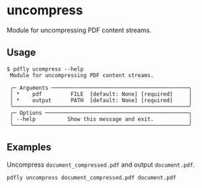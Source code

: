 # uncompress

Module for uncompressing PDF content streams.
## Usage

```
$ pdfly ucompress --help
 Module for uncompressing PDF content streams.

 ╭─ Arguments ───────────────────────────────────────────╮
 │ *    pdf         FILE  [default: None] [required]     │
 │ *    output      PATH  [default: None] [required]     │
 ╰───────────────────────────────────────────────────────╯
 ╭─ Options ─────────────────────────────────────────────╮
 │ --help          Show this message and exit.           │
 ╰───────────────────────────────────────────────────────╯
```

## Examples

Uncompress `document_compressed.pdf` and output `document.pdf`.

```
pdfly uncompress document_compressed.pdf document.pdf
```